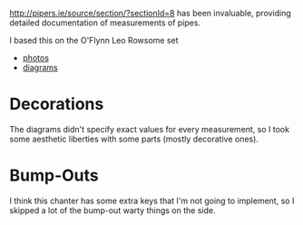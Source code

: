 http://pipers.ie/source/section/?sectionId=8 has been invaluable, providing
detailed documentation of measurements of pipes.

I based this on the O'Flynn Leo Rowsome set

* [photos](https://pipers.ie/source/gallery?galleryId=115)
* [diagrams](http://pipers.ie/source/gallery?galleryId=1353)

Decorations
===========

The diagrams didn't specify exact values for every measurement,
so I took some aesthetic liberties with some parts (mostly decorative ones).

Bump-Outs
=========

I think this chanter has some extra keys that I'm not going to implement,
so I skipped a lot of the bump-out warty things on the side.
